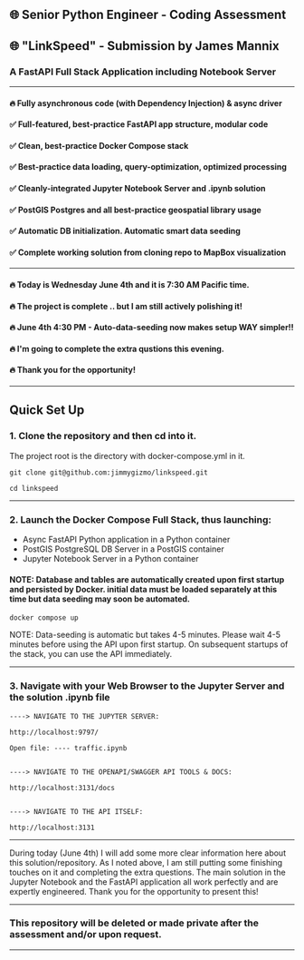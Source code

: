 ## 🌐 Senior Python Engineer - Coding Assessment

## 🌐 "LinkSpeed" - Submission by James Mannix

### A FastAPI Full Stack Application including Notebook Server

---------------------------------------------------------------------------

#### 🔥 Fully asynchronous code (with Dependency Injection) & async driver

#### ✅ Full-featured, best-practice FastAPI app structure, modular code

#### ✅ Clean, best-practice Docker Compose stack

#### ✅ Best-practice data loading, query-optimization, optimized processing

#### ✅ Cleanly-integrated Jupyter Notebook Server and .ipynb solution

#### ✅ PostGIS Postgres and all best-practice geospatial library usage

#### ✅ Automatic DB initialization. Automatic smart data seeding

#### ✅ Complete working solution from cloning repo to MapBox visualization

---------------------------------------------------------------------------

#### 🔥 Today is Wednesday June 4th and it is 7:30 AM Pacific time.

#### 🔥 The project is complete .. but I am still actively polishing it!

#### 🔥 June 4th 4:30 PM - Auto-data-seeding now makes setup WAY simpler!!

#### 🔥 I'm going to complete the extra qustions this evening.

#### 🔥 Thank you for the opportunity!

---------------------------------------------------------------------------

## Quick Set Up

### 1. Clone the repository and then cd into it.

The project root is the directory with docker-compose.yml in it.


    git clone git@github.com:jimmygizmo/linkspeed.git

    cd linkspeed


---------------------------------------------------------------------------
### 2. Launch the Docker Compose Full Stack, thus launching:
- Async FastAPI Python application in a Python container
- PostGIS PostgreSQL DB Server in a PostGIS container
- Jupyter Notebook Server in a Python container

#### NOTE: Database and tables are automatically created upon first startup and persisted by Docker. initial data must be loaded separately at this time but data seeding may soon be automated.

    docker compose up

NOTE: Data-seeding is automatic but takes 4-5 minutes. Please wait 4-5 minutes before using the API upon first startup.
On subsequent startups of the stack, you can use the API immediately.

---------------------------------------------------------------------------

### 3. Navigate with your Web Browser to the Jupyter Server and the solution .ipynb file

    ----> NAVIGATE TO THE JUPYTER SERVER:

    http://localhost:9797/

    Open file: ---- traffic.ipynb


    ----> NAVIGATE TO THE OPENAPI/SWAGGER API TOOLS & DOCS:

    http://localhost:3131/docs


    ----> NAVIGATE TO THE API ITSELF:

    http://localhost:3131


---------------------------------------------------------------------------

During today (June 4th) I will add some more clear information here about this solution/repository.
As I noted above, I am still putting some finishing touches on it and completing the extra questions.
The main solution in the Jupyter Notebook and the FastAPI application all work perfectly and are
expertly engineered. Thank you for the opportunity to present this!

---------------------------------------------------------------------------

### This repository will be deleted or made private after the assessment and/or upon request.

---------------------------------------------------------------------------


